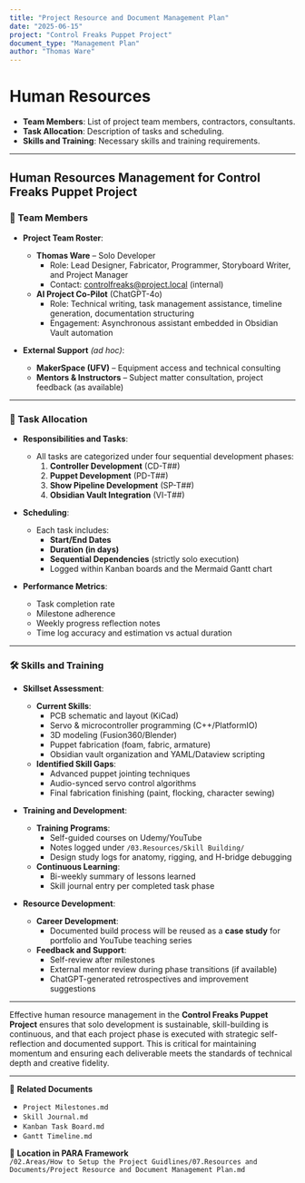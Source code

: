 ```yaml
---
title: "Project Resource and Document Management Plan"
date: "2025-06-15"
project: "Control Freaks Puppet Project"
document_type: "Management Plan"
author: "Thomas Ware"
---
```


# Human Resources

- **Team Members**: List of project team members, contractors, consultants.
- **Task Allocation**: Description of tasks and scheduling.
- **Skills and Training**: Necessary skills and training requirements.

---

## Human Resources Management for Control Freaks Puppet Project

### 👥 Team Members

- **Project Team Roster**:
  - **Thomas Ware** – Solo Developer  
    - Role: Lead Designer, Fabricator, Programmer, Storyboard Writer, and Project Manager  
    - Contact: controlfreaks@project.local (internal)  
  - **AI Project Co-Pilot** (ChatGPT-4o)  
    - Role: Technical writing, task management assistance, timeline generation, documentation structuring  
    - Engagement: Asynchronous assistant embedded in Obsidian Vault automation

- **External Support** *(ad hoc)*:
  - **MakerSpace (UFV)** – Equipment access and technical consulting
  - **Mentors & Instructors** – Subject matter consultation, project feedback (as available)

---

### 🧩 Task Allocation

- **Responsibilities and Tasks**:
  - All tasks are categorized under four sequential development phases:
    1. **Controller Development** (CD-T##)
    2. **Puppet Development** (PD-T##)
    3. **Show Pipeline Development** (SP-T##)
    4. **Obsidian Vault Integration** (VI-T##)

- **Scheduling**:
  - Each task includes:
    - **Start/End Dates**
    - **Duration (in days)**
    - **Sequential Dependencies** (strictly solo execution)
    - Logged within Kanban boards and the Mermaid Gantt chart

- **Performance Metrics**:
  - Task completion rate  
  - Milestone adherence  
  - Weekly progress reflection notes  
  - Time log accuracy and estimation vs actual duration

---

### 🛠️ Skills and Training

- **Skillset Assessment**:
  - **Current Skills**:  
    - PCB schematic and layout (KiCad)  
    - Servo & microcontroller programming (C++/PlatformIO)  
    - 3D modeling (Fusion360/Blender)  
    - Puppet fabrication (foam, fabric, armature)  
    - Obsidian vault organization and YAML/Dataview scripting  
  - **Identified Skill Gaps**:  
    - Advanced puppet jointing techniques  
    - Audio-synced servo control algorithms  
    - Final fabrication finishing (paint, flocking, character sewing)

- **Training and Development**:
  - **Training Programs**:
    - Self-guided courses on Udemy/YouTube
    - Notes logged under `/03.Resources/Skill Building/`
    - Design study logs for anatomy, rigging, and H-bridge debugging
  - **Continuous Learning**:
    - Bi-weekly summary of lessons learned  
    - Skill journal entry per completed task phase

- **Resource Development**:
  - **Career Development**:
    - Documented build process will be reused as a **case study** for portfolio and YouTube teaching series  
  - **Feedback and Support**:
    - Self-review after milestones  
    - External mentor review during phase transitions (if available)  
    - ChatGPT-generated retrospectives and improvement suggestions

---

Effective human resource management in the **Control Freaks Puppet Project** ensures that solo development is sustainable, skill-building is continuous, and that each project phase is executed with strategic self-reflection and documented support. This is critical for maintaining momentum and ensuring each deliverable meets the standards of technical depth and creative fidelity.

---

🔗 **Related Documents**
- `Project Milestones.md`
- `Skill Journal.md`
- `Kanban Task Board.md`
- `Gantt Timeline.md`

📁 **Location in PARA Framework**  
`/02.Areas/How to Setup the Project Guidlines/07.Resources and Documents/Project Resource and Document Management Plan.md`
